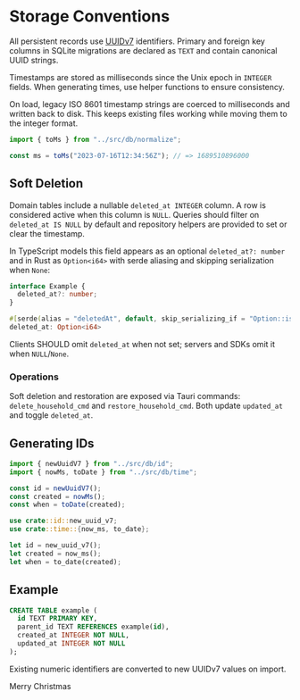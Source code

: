 # Storage Conventions

All persistent records use [UUIDv7](https://uuid6.github.io/uuid7/) identifiers.
Primary and foreign key columns in SQLite migrations are declared as `TEXT` and
contain canonical UUID strings.

Timestamps are stored as milliseconds since the Unix epoch in `INTEGER` fields.
When generating times, use helper functions to ensure consistency.

On load, legacy ISO 8601 timestamp strings are coerced to milliseconds and
written back to disk. This keeps existing files working while moving them to
the integer format.

```ts
import { toMs } from "../src/db/normalize";

const ms = toMs("2023-07-16T12:34:56Z"); // => 1689510896000
```

## Soft Deletion

Domain tables include a nullable `deleted_at INTEGER` column. A row is
considered active when this column is `NULL`. Queries should filter on
`deleted_at IS NULL` by default and repository helpers are provided to set or
clear the timestamp.

In TypeScript models this field appears as an optional `deleted_at?: number` and
in Rust as `Option<i64>` with serde aliasing and skipping serialization when
`None`:

```ts
interface Example {
  deleted_at?: number;
}
```

```rust
#[serde(alias = "deletedAt", default, skip_serializing_if = "Option::is_none")]
deleted_at: Option<i64>
```

Clients SHOULD omit `deleted_at` when not set; servers and SDKs omit it when
`NULL`/`None`.

### Operations

Soft deletion and restoration are exposed via Tauri commands:
`delete_household_cmd` and `restore_household_cmd`. Both update `updated_at`
and toggle `deleted_at`.

## Generating IDs

```ts
import { newUuidV7 } from "../src/db/id";
import { nowMs, toDate } from "../src/db/time";

const id = newUuidV7();
const created = nowMs();
const when = toDate(created);
```

```rust
use crate::id::new_uuid_v7;
use crate::time::{now_ms, to_date};

let id = new_uuid_v7();
let created = now_ms();
let when = to_date(created);
```

## Example

```sql
CREATE TABLE example (
  id TEXT PRIMARY KEY,
  parent_id TEXT REFERENCES example(id),
  created_at INTEGER NOT NULL,
  updated_at INTEGER NOT NULL
);
```

Existing numeric identifiers are converted to new UUIDv7 values on import.

Merry Christmas
